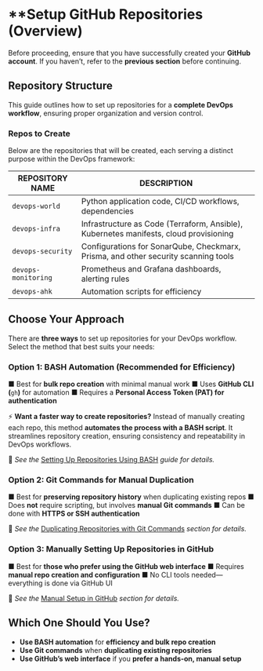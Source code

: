 # **Setup GitHub Repositories (Overview)

Before proceeding, ensure that you have successfully created your **GitHub account**. If you haven’t, refer to the **previous section** before continuing.  

## **Repository Structure**  
This guide outlines how to set up repositories for a **complete DevOps workflow**, ensuring proper organization and version control.  

### **Repos to Create**  
Below are the repositories that will be created, each serving a distinct purpose within the DevOps framework:  

| **REPOSITORY NAME** | **DESCRIPTION**                                                                       |
| ------------------- | ------------------------------------------------------------------------------------- |
| `devops-world`      | Python application code, CI/CD workflows, dependencies                                |
| `devops-infra`      | Infrastructure as Code (Terraform, Ansible), Kubernetes manifests, cloud provisioning |
| `devops-security`   | Configurations for SonarQube, Checkmarx, Prisma, and other security scanning tools    |
| `devops-monitoring` | Prometheus and Grafana dashboards, alerting rules                                     |
| `devops-ahk`        | Automation scripts for efficiency                                                     |
## **Choose Your Approach**

There are **three ways** to set up repositories for your DevOps workflow. Select the method that best suits your needs:
### **Option 1: BASH Automation (Recommended for Efficiency)**

■ Best for **bulk repo creation** with minimal manual work 
■ Uses **GitHub CLI (**`gh`**)** for automation 
■ Requires a **Personal Access Token (PAT) for authentication**

⚡ **Want a faster way to create repositories?** Instead of manually creating each repo, this method **automates the process with a BASH script**. It streamlines repository creation, ensuring consistency and repeatability in DevOps workflows.

📌 _See the_ [Setting Up Repositories Using BASH](bash-repo-setup.md) _guide for details._

### **Option 2: Git Commands for Manual Duplication**

■ Best for **preserving repository history** when duplicating existing repos 
■ Does **not** require scripting, but involves **manual Git commands** 
■ Can be done with **HTTPS or SSH authentication**

📌 _See the_ [Duplicating Repositories with Git Commands](git-manual-duplication.md) _section for details._

### **Option 3: Manually Setting Up Repositories in GitHub**

■ Best for **those who prefer using the GitHub web interface** 
■ Requires **manual repo creation and configuration** 
■ No CLI tools needed—everything is done via GitHub UI

📌 _See the_ [Manual Setup in GitHub](manual-github-setup.md) _section for details._

## **Which One Should You Use?**

- **Use BASH automation** for **efficiency and bulk repo creation**    
- **Use Git commands** when **duplicating existing repositories**    
- **Use GitHub’s web interface** if you **prefer a hands-on, manual setup**

